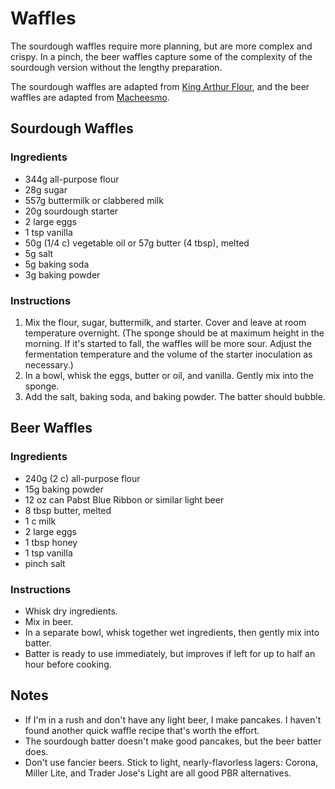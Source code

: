 # Waffles

The sourdough waffles require more planning, but are more complex and crispy.
In a pinch, the beer waffles capture some of the complexity of the sourdough
version without the lengthy preparation.

The sourdough waffles are adapted from [King Arthur
Flour](https://www.kingarthurflour.com/recipes/classic-sourdough-waffles-or-pancakes-recipe),
and the beer waffles are adapted from
[Macheesmo](https://www.macheesmo.com/pbr-beer-waffles/).

## Sourdough Waffles

### Ingredients

* 344g all-purpose flour
* 28g sugar
* 557g buttermilk or clabbered milk
* 20g sourdough starter
* 2 large eggs
* 1 tsp vanilla
* 50g (1/4 c) vegetable oil or 57g butter (4 tbsp), melted
* 5g salt
* 5g baking soda
* 3g baking powder

### Instructions

1. Mix the flour, sugar, buttermilk, and starter. Cover and leave at room
   temperature overnight. (The sponge should be at maximum height in the
   morning. If it's started to fall, the waffles will be more sour. Adjust the
   fermentation temperature and the volume of the starter inoculation as
   necessary.)
2. In a bowl, whisk the eggs, butter or oil, and vanilla. Gently mix into the
   sponge.
3. Add the salt, baking soda, and baking powder. The batter should bubble.

## Beer Waffles

### Ingredients

* 240g (2 c) all-purpose flour
* 15g baking powder
* 12 oz can Pabst Blue Ribbon or similar light beer
* 8 tbsp butter, melted
* 1 c milk
* 2 large eggs
* 1 tbsp honey
* 1 tsp vanilla
* pinch salt

### Instructions

* Whisk dry ingredients.
* Mix in beer.
* In a separate bowl, whisk together wet ingredients, then gently mix into
  batter.
* Batter is ready to use immediately, but improves if left for up to half an
  hour before cooking.

## Notes

* If I'm in a rush and don't have any light beer, I make pancakes. I haven't
  found another quick waffle recipe that's worth the effort.
* The sourdough batter doesn't make good pancakes, but the beer batter does.
* Don't use fancier beers. Stick to light, nearly-flavorless lagers: Corona,
  Miller Lite, and Trader Jose's Light are all good PBR alternatives.
